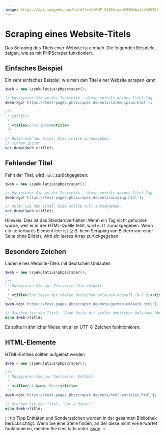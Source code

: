 ```yaml
---
image: https://api.imageee.com/bold?text=PHP:%20Scrape%20Website%20Title&bg_image=https://images.unsplash.com/photo-1542762933-ab3502717ce7
---
```


# Scraping eines Website-Titels

Das Scraping des Titels einer Website ist einfach. Die folgenden Beispiele zeigen, wie es mit PHPScraper funktioniert.


## Einfaches Beispiel

Ein sehr einfaches Beispiel, wie man den Titel einer Website scrapen kann:

```PHP
$web = new \spekulatius\phpscraper();

// Navigieren Sie zu der Testseite - diese enthält keinen Titel-Tag.
$web->go('https://test-pages.phpscraper.de/meta/lorem-ipsum.html');

/**
 * Enthält:
 *
 * <title>Lorem Ipsum</title>
 */

// Holen Sie den Titel. Dies sollte zurückgeben:
// "Lorem Ipsum"
var_dump($web->title);
```


## Fehlender Titel

Fehlt der Titel, wird `null` zurückgegeben:

```PHP
$web = new \spekulatius\phpscraper();

// Navigieren Sie zu der Testseite - diese enthält keinen Titel-Tag.
$web->go('https://test-pages.phpscraper.de/meta/missing.html');

// Holen Sie den Titel. Dies sollte null zurückgeben.
var_dump($web->title);
```

Hinweis: Dies ist das Standardverhalten: Wenn ein Tag nicht gefunden wurde, weil er in der HTML-Quelle fehlt, wird `null` zurückgegeben. Wenn ein iterierbares Element leer ist (z.B. beim Scraping von Bildern von einer Seite ohne Bilder), wird ein leeres Array zurückgegeben.


## Besondere Zeichen

Laden eines Website-Titels mit deutschen Umlauten

```PHP
$web = new \spekulatius\phpscraper();

/**
 * Navigieren Sie zur Testseite. Sie enthält:
 *
 * <title>Eine Seite mit vielen deutschen Umlauten überall (ä ü ö)</title>
 */
$web->go('https://test-pages.phpscraper.de/meta/german-umlaute.html');

// Drucken Sie den Titel: "Eine Seite mit vielen deutschen Umlauten überall (ä ü ö)"
echo $web->title;
```

Es sollte in ähnlicher Weise mit allen UTF-8-Zeichen funktionieren.


## HTML-Elemente

HTML-Entities sollten aufgelöst werden

```PHP
$web = new \spekulatius\phpscraper();

/**
 * Navigieren Sie zur Testseite. Enthält:
 *
 * <title>Cat &amp; Mouse</title>
 */
$web->go('https://test-pages.phpscraper.de/meta/html-entities.html');

// Drucken Sie den Titel: "Cat & Mouse'"
echo $web->title;
```

::: tip Tipp
Entitäten und Sonderzeichen wurden in der gesamten Bibliothek berücksichtigt. Wenn Sie eine Stelle finden, an der diese nicht wie erwartet funktionieren, melden Sie dies bitte unter [issue](https://github.com/spekulatius/PHPScraper/issues).
:::
